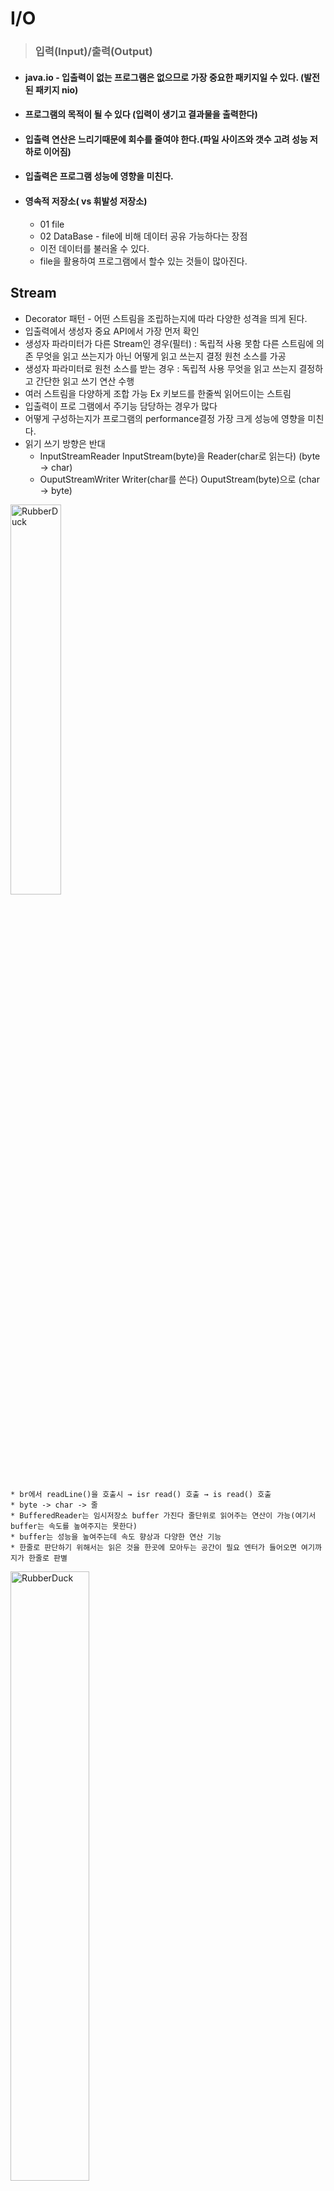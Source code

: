 
# I/O
>### 입력(Input)/출력(Output)
* #### java.io - 입출력이 없는 프로그램은 없으므로 가장 중요한 패키지일 수 있다. (발전된 패키지 nio)
* #### 프로그램의 목적이 될 수 있다 (입력이 생기고 결과물을 출력한다)
* #### 입출력 연산은 느리기때문에 회수를 줄여야 한다.(파일 사이즈와 갯수 고려 성능 저하로 이어짐)
* #### 입출력은 프로그램 성능에 영향을 미친다.
* #### 영속적 저장소( vs 휘발성 저장소)
    * 01 file
    * 02 DataBase - file에 비해 데이터 공유 가능하다는 장점
    * 이전 데이터를 불러올 수 있다.
    * file을 활용하여 프로그램에서 할수 있는 것들이 많아진다.
## Stream
* Decorator 패턴 - 어떤 스트림을 조립하는지에 따라 다양한 성격을 띄게 된다.
* 입출력에서 생성자 중요 API에서 가장 먼저 확인
* 생성자 파라미터가 다른 Stream인 경우(필터) : 독립적 사용 못함 다른 스트림에 의존 무엇을 읽고 쓰는지가 아닌 어떻게 읽고 쓰는지 결정 원천 소스를 가공
* 생성자 파라미터로 원천 소스를 받는 경우 : 독립적 사용 무엇을 읽고 쓰는지 결정하고 간단한 읽고 쓰기 연산 수행
* 여러 스트림을 다양하게 조합 가능 Ex 키보드를 한줄씩 읽어드이는 스트림
* 입출력이 프로 그램에서 주기능 담당하는 경우가 많다
* 어떻게 구성하는지가 프로그램의 performance결정 가장 크게 성능에 영향을 미친다.
* 읽기 쓰기 방향은 반대
	* InputStreamReader InputStream(byte)을 Reader(char로 읽는다) (byte -> char)
	* OuputStreamWriter Writer(char를 쓴다) OuputStream(byte)으로 (char -> byte)

<img src="https://postfiles.pstatic.net/MjAyMjA2MDhfNSAg/MDAxNjU0Njg0Mzc1NTY0.1ohc1pSPA6z_8xxMjNhRsjpnvK9HISpO-mHim1IPa5sg.i-m5QAQAIWmWDS-zsdAsGDZoGmNlok8LoOP3Mvypi-Ag.PNG.forget980/image.png?type=w580" width="40%" height="40%" title="px(픽셀) 크기 설정" alt="RubberDuck"></img>

	* br에서 readLine()을 호출시 → isr read() 호출 → is read() 호출
	* byte -> char -> 줄
	* BufferedReader는 임시저장소 buffer 가진다 줄단위로 읽어주는 연산이 가능(여기서 buffer는 속도를 높여주지는 못한다)
	* buffer는 성능을 높여주는데 속도 향상과 다양한 연산 기능
	* 한줄로 판단하기 위해서는 읽은 것을 한곳에 모아두는 공간이 필요 엔터가 들어오면 여기까지가 한줄로 판별
	
<img src="https://postfiles.pstatic.net/MjAyMjA2MDhfMTcz/MDAxNjU0Njg0ODk4Mjgw.2sr2-_ZTtWZLDQD6BsryR3tqOQPZQBnEWlAF0Fsqb1cg.V8UhnD3t8F6T9a2DUteKukcAoVo-_5XUYJZcM8h5EPsg.PNG.forget980/image.png?type=w580" width="50%" height="50%" title="px(픽셀) 크기 설정" alt="RubberDuck"></img>

	* pw에서 println() 호출시 fw write() 호출
	* pw fw char 연산
	* 읽기는 원천소스를 읽는 stream이 먼저 등장 (읽기와 방향이 반대)
	* flush() 쓰기 연산시 필요 쓰기 또한 buffer를 사용 buffer는 다 채워야 나오지만 체워지지 않더라도 강제로 채워 내보낸다
	* 문자열 복수 char가 여러개 모일수 있는 공간이 필요 - 필터는 연산을 위해 대부분 buffer를 가진다.
	
> ### buffer

   * 읽은 값은 바이트 배열로 들어가 buffer의 크기만큼 들고올수 있다.
   * 입출력 연산이 컴퓨터 연산중 가장 오래 걸린다 횟수가 증가하면 오래 걸린다 buffer를 이용하여 입출력 연산을 줄인다.
   * 환경에 따라 버퍼 크기에 따른 성능 그래프가 달라짐 적당한 크기가 무엇인지 test 필요
   * 초반에는 급격하게 성능이 좋아지지만 일정 크기 이상이 되면 완만하게 증가 
   * 증가하는 버퍼에 비해 비효율적으로 성능 상승

<img src="https://postfiles.pstatic.net/MjAyMjA2MDhfMjc4/MDAxNjU0Njc3NDM5Mzky.hIahpsKb5khuWxx0Nt1mZhJkfiQmKQUefhfNU2AlVL4g.UvC1HZ5_xmkHlKl7sT2eisUrNlamKEaYK0rAv5_AXHUg.PNG.forget980/image.png?type=w580" width="40%" height="40%" title="px(픽셀) 크기 설정" alt="RubberDuck"></img>

```java
public class IOEx1 {
	public static void fileCopy(String filePath){
		FileInputStream fis = null;
		FileOutputStream fos = null;
		int idx = filePath.lastIndexOf(".");
		String ext = filePath.substring(idx);//.txt
		String preName = filePath.substring(0, idx +1);
		String copyName = preName + "_copy" + ext;
		try{
			fis = new FileInputStream(filePath);
			fos = new FileOutputStream(copyName);
			byte[] buffer = new byte[4096];
			int count = -1;
			while((count = fis.read(buffer)) != -1){
				fos.write(buffer, 0, count);//buffer를 설정하고 시작 인덱스와 읽는 갯수
			}
			JOptionPane.showMessageDialog(
					null, "복사완료"
			);
		}catch(IOException e){
			e.printStackTrace();
		}finally {
			IOUtil.closeAll(fis, fos);
		}
	}
	public static void main(String[] args) {
		fileCopy("d:\\java\\Lotto.zip");
	}
}
```
  	 * 마지막에 buffer의 크기보다 적은 바이트를 읽을수 있도록 count 사용
   	
	 * count는 정확한 정보를 읽고 쓰기 위해 중요
> ### DataBase
* 입출력을 만들때 file를 직접 관리하는 경우 데이터를 어떻게 구분하여 읽고 쓸지 결정이 필요하다.
* DB는 file을 어떻게 추가하고 읽고 갱신하고 삭제할지 관리를 대신해준다.
* (Create Read Update Dlete)
* 단, 모든 데이터를 DB로 관리하는 프로그램은 없고 일부 파일을 이용해 저장_
> ### Properties
* properties는 간단한 데이터를 저장 할때도 쓰이지만 설정을 properties로 저장 할때 많이 쓰인다
* 저장 파일 유형 text, [XML](https://github.com/1000004/TIL/blob/main/XML.md)
```java
* 설정 파일을 왜 만드는가?
* 사용자는 프로그램을 사용시 설정을 변경하고 싶어도 프로그램언를 모르는기 때문에 변경이 불가능
* 사용자가 알수 있게 설정 파일 제작 파일 변경시 코드를 모르는 사용자도 프로그램을 다르게 동작하도록 만들수 있다.
* 접근 혀용 범위를 설정 파일을 만드는 프로그램 제공자가 결정하 수 있다.
* 사용자의 접근성 편의성 증가
* 코드를 변경하지 않고 프로그램이 다르게 동작하므로 유연해진다
* 상수로 정의했던것을 파일로 가져와 쓰면 코드 변경 없이 상수 수정이 가능
```
